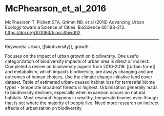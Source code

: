 # McPhearson_et_al_2016  

McPhearson T, Pickett STA, Grimm NB, et al (2016) Advancing Urban Ecology toward a Science of Cities. BioScience 66:198–212. <https://doi.org/10.1093/biosci/biw002>


---

Keywords: Urban, [[biodiversity]], growth	 

Focuses on the impact of urban growth on biodiversity. One useful categorization of biodiversity impacts of urban area is direct or indirect. Completed a review on biodiversity papers from 2010-2018. [[urban form]] and metabolism, which impacts biodiversity, are always changing and are outcomes of human choices. Use the climate change initiative land cover dataset. Table of estimated urban-caused habitat loss for terrestrial biome types - temperate broadleaf forests is highest. Urbanization generally leads to biodiversity declines, especially when expansion occurs on natural habitats. Most research happens in wealthy, temperate biomes even though that is not where the majority of people live. Need more research on indirect effects of urbanization on biodiversity 
